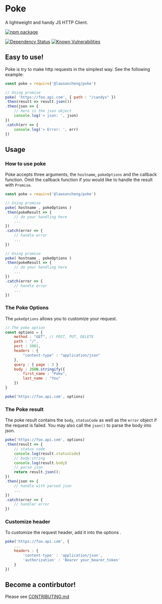 # Poke
A lightweight and handy JS HTTP Client.

[![npm package](https://nodei.co/npm/@lawsoncheng/poke.png?downloads=true&downloadRank=true&stars=true)](https://nodei.co/npm/@lawsoncheng/poke/)

[![Dependency Status](https://img.shields.io/david/LawsonCheng/poke.svg?style=flat-square)](https://david-dm.org/LawsonCheng/poke)
[![Known Vulnerabilities](https://snyk.io/test/npm/@lawsoncheng/poke/badge.svg?style=flat-square)](https://snyk.io/test/npm/@lawsoncheng/poke)

## Easy to use!
Poke is try to make http requests in the simplest way. See the following example:

```js
const poke = require('@lawsoncheng/poke')

// Using promise
poke( 'https://foo.api.com', { path : "/candys" })
.then(result => result.json())
.then(json => {
    // here is the json object
    console.log('> json: ', json)
})
.catch(err => {
    console.log('> Error: ', err)
})
```

## Usage
### How to use poke

Poke accepts three arguments, the `hostname`, `pokeOptions` and the callback function.
Omit the callback function if you would like to handle the result with `Promise`.

```js
const poke = require('@lawsoncheng/poke')

// Using promise
poke( hostname , pokeOptions )
.then(pokeResult => { 
    // do your handling here
    ... 
})
.catch(error => {
    // handle error
    ...
})

// Using promise
poke( hostname , pokeOptions )
.then(pokeResult => { 
    // do your handling here
    ... 
})
.catch(error => {
    // handle error
    ...
})
```

### The Poke Options
The `pokeOptions` allows you to customize your request.

```js
// The poke option
const options = {
    method : "GET", // POST, PUT, DELETE
    path : "/", 
    port : 3001,
    headers : {
        "content-type" : "application/json"
    },
    query : { page : 3 }
    body : JSON.stringify({
        first_name : "Poke",
        last_name : "You"
    })
}

poke('https://foo.api.com', options)
```

### The Poke result
The poke result contains the `body`, `statusCode` as well as the `error` object if the request is failed.
You may also call the `json()` to parse the body into json.

```js
poke('https://foo.api.com', options)
.then(result => {
    // status code
    console.log(result.statusCode)
    // body:string
    console.log(result.body)
    // parse json
    return result.json();
})
.then(json => {
    // handle with parsed json
    ...
})
.catch(error => {
    // handler error
})
```

### Customize header
To customize the request header, add it into the options .

```js
poke('https://foo.api.com', {
    ...
    headers : {
        'content-type' : 'application/json',
        'authorization' : 'Bearer your_bearer_token'
    }
})
```


## Become a contirbutor!
Please see [CONTRIBUTING.md](https://github.com/LawsonCheng/poke/blob/main/CONTRIBUTING.md)